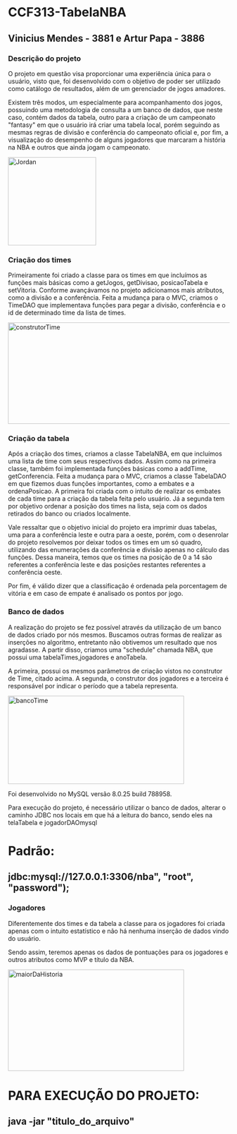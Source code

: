 # CCF313-TabelaNBA

## Vinicius Mendes - 3881 e Artur Papa - 3886
### Descrição do projeto
O projeto em questão visa proporcionar uma experiência única para o usuário, visto que, foi desenvolvido com o objetivo de poder ser utilizado como catálogo de resultados, além de um gerenciador de jogos amadores.

Existem três modos, um especialmente para acompanhamento dos jogos, possuindo uma metodologia de consulta a um banco de dados, que neste caso, contém dados da tabela, outro para a criação de um campeonato "fantasy" em que o usuário irá criar uma tabela local, porém seguindo as mesmas regras de divisão e conferência do campeonato oficial e, por fim, a visualização do desempenho de alguns jogadores que marcaram a história na NBA e outros que ainda jogam o campeonato.
  
<img align="center" alt="Jordan" height="200" width="200" src="https://cdn.discordapp.com/attachments/885924523025780760/922232630987087932/basketball-player.png">

### Criação dos times
Primeiramente foi criado a classe para os times em que incluímos as funções mais básicas como a getJogos, getDivisao, posicaoTabela e setVitoria.
Conforme avançávamos no projeto adicionamos mais atributos, como a divisão e a conferência.
Feita a mudança para o MVC, criamos o TimeDAO que implementava funções para pegar a divisão, conferência e o id de determinado time da lista de times. 

<img align="center" alt="construtorTime" height="230" width="802" src="https://cdn.discordapp.com/attachments/885924523025780760/956744862504472666/Captura_de_tela_de_2022-03-24_23-42-02.png">

### Criação da tabela
Após a criação dos times, criamos a classe TabelaNBA, em que incluímos uma lista de time com seus respectivos dados. 
Assim como na primeira classe, também foi implementada funções básicas como a addTime, getConferencia.
Feita a mudança para o MVC, criamos a classe TabelaDAO em que fizemos duas funções importantes, como a embates e a ordenaPosicao.
A primeira foi criada com o intuito de realizar os embates de cada time para a criação da tabela feita pelo usuário.
Já a segunda tem por objetivo ordenar a posição dos times na lista, seja com os dados retirados do banco ou criados localmente.

Vale ressaltar que o objetivo inicial do projeto era imprimir duas tabelas, uma para a conferência leste e outra para a oeste, porém, com o desenrolar do projeto resolvemos por deixar todos os times em um só quadro, utilizando das enumerações da conferência e divisão apenas no cálculo das funções. Dessa maneira, temos que os times na posição de 0 a 14 são referentes a conferência leste e das posições restantes referentes a conferência oeste.

Por fim, é válido dizer que a classificação é ordenada pela porcentagem de vitória e em caso de empate é analisado os pontos por jogo.

### Banco de dados
A realização do projeto se fez possível através da utilização de um banco de dados criado por nós mesmos. Buscamos outras formas de realizar as inserções no algoritmo, entretanto não obtivemos um resultado que nos agradasse. A partir disso, criamos uma "schedule" chamada NBA, que possui uma tabelaTimes,jogadores e anoTabela.

A primeira, possui os mesmos parâmetros de criação vistos no construtor de Time, citado acima. A segunda, o construtor dos jogadores e a terceira é responsável por indicar o período que a tabela representa.

<img align="center" alt="bancoTime" height="200" width="400" src="https://cdn.discordapp.com/attachments/885924523025780760/956747485735448606/Captura_de_tela_de_2022-03-24_23-50-53.png">


Foi desenvolvido no MySQL versão 8.0.25 build 788958.

Para execução do projeto, é necessário utilizar o banco de dados, alterar o caminho JDBC nos locais em que há a leitura do banco, sendo eles na telaTabela e jogadorDAOmysql
# Padrão: 
## jdbc:mysql://127.0.0.1:3306/nba", "root", "password");


### Jogadores

Diferentemente dos times e da tabela a classe para os jogadores foi criada apenas com o intuito estatístico e não há nenhuma inserção de dados vindo do usuário.

Sendo assim, teremos apenas os dados de pontuações para os jogadores e outros atributos como MVP e título da NBA.

<img align="center" alt="maiorDaHistoria" height="230" width="400" src="https://cdn.discordapp.com/attachments/820488141810696197/956745513338814544/basketball-player.png">




# PARA EXECUÇÃO DO PROJETO:
## java -jar "titulo_do_arquivo"
